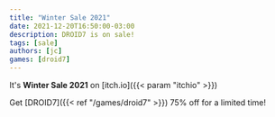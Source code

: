 ```yaml
---
title: "Winter Sale 2021"
date: 2021-12-20T16:50:00-03:00
description: DROID7 is on sale!
tags: [sale]
authors: [jc]
games: [droid7]
---
```


It's **Winter Sale 2021** on [itch.io]({{< param "itchio" >}})

Get [DROID7]({{< ref "/games/droid7" >}}) 75% off for a limited time!
